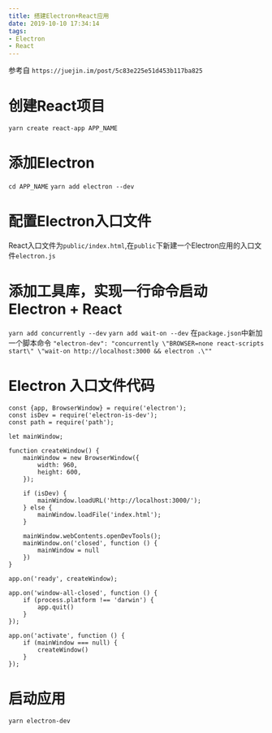 ```yaml
---
title: 搭建Electron+React应用
date: 2019-10-10 17:34:14
tags:
- Electron
- React
---
```

参考自 `https://juejin.im/post/5c83e225e51d453b117ba825`

# 创建React项目
`yarn create react-app APP_NAME`

# 添加Electron
`cd APP_NAME`
`yarn add electron --dev`

# 配置Electron入口文件
React入口文件为`public/index.html`,在`public`下新建一个Electron应用的入口文件`electron.js`

# 添加工具库，实现一行命令启动Electron + React
`yarn add concurrently --dev`
`yarn add wait-on --dev`
在`package.json`中新加一个脚本命令
`"electron-dev": "concurrently \"BROWSER=none react-scripts start\" \"wait-on http://localhost:3000 && electron .\""`

# Electron 入口文件代码
```
const {app, BrowserWindow} = require('electron');
const isDev = require('electron-is-dev');
const path = require('path');

let mainWindow;

function createWindow() {
    mainWindow = new BrowserWindow({
        width: 960,
        height: 600,
    });

    if (isDev) {
        mainWindow.loadURL('http://localhost:3000/');
    } else {
        mainWindow.loadFile('index.html');
    }

    mainWindow.webContents.openDevTools();
    mainWindow.on('closed', function () {
        mainWindow = null
    })
}

app.on('ready', createWindow);

app.on('window-all-closed', function () {
    if (process.platform !== 'darwin') {
        app.quit()
    }
});

app.on('activate', function () {
    if (mainWindow === null) {
        createWindow()
    }
});
```

# 启动应用
`yarn electron-dev`
